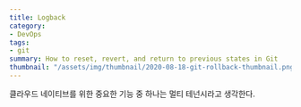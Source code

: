 ```yaml
---
title: Logback
category: 
- DevOps
tags:
- git
summary: How to reset, revert, and return to previous states in Git
thumbnail: "/assets/img/thumbnail/2020-08-18-git-rollback-thumbnail.png"
---
```

클라우드 네이티브를 위한 중요한 기능 중 하나는 멀티 테넌시라고 생각한다.